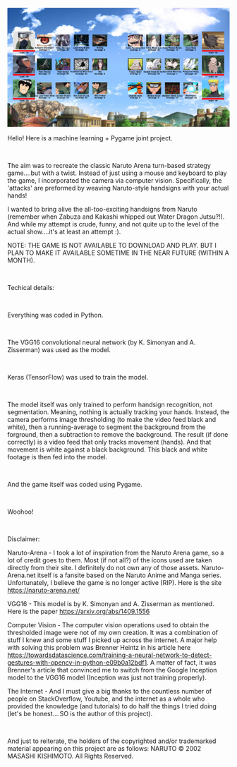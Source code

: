 ![alt text](https://github.com/AveryGriffin/NarutoCV/blob/master/extras/mainscreen.PNG)

Hello! Here is a machine learning + Pygame joint project.

<p>&nbsp
</p>

The aim was to recreate the classic Naruto Arena turn-based strategy game....but with a twist. Instead of just using a mouse and keyboard to play the game, I incorporated the camera via computer vision. Specifically, the 'attacks' are preformed by weaving Naruto-style handsigns with your actual hands!

I wanted to bring alive the all-too-exciting handsigns from Naruto (remember when Zabuza and Kakashi whipped out Water Dragon Jutsu?!). And while my attempt is crude, funny, and not quite up to the level of the actual show....it's at least an attempt :).

NOTE: THE GAME IS NOT AVAILABLE TO DOWNLOAD AND PLAY. BUT I PLAN TO MAKE IT AVAILABLE SOMETIME IN THE NEAR FUTURE (WITHIN A MONTH).

<p>&nbsp
&nbsp</p>

<!-- 
The game uses the camera on your computer, so make sure to have one. Basically, there are 2 phases in the game: pre-jutsu phase and jutsu phase. In the pre-jutsu phase, Player 1 or 2 will select a jutsu and a character to attack. Then in the jutsu phase, the camera is fired up, video footage is taken, and some background code starts to track your hands (basically). Then it's just a matter of performing the prompted handsigns to activate the jutsu.

FYI: The camera is only open during the jutsu phase.

<p>&nbsp
&nbsp</p>

Calibrating the camera:
Each time the camera opens, their is a small time period where the camera needs to be calibrated. This is where the computer vision part is coming into play. Just make sure NOT to move during this phase and DO NOT have your hands in camera view at this point (raise them to your side for example). If you fail to hide your hands during calibration, the camera will not be able to track you hands properly. Calibration should only take 5 or so seconds. But it does need to happen each attack (jutsu) phase.

<p>&nbsp
&nbsp</p>
-->

Techical details:
<p>&nbsp</p>
Everything was coded in Python.
<p>&nbsp</p>
The VGG16 convolutional neural network (by K. Simonyan and A. Zisserman) was used as the model.
<p>&nbsp</p>
Keras (TensorFlow) was used to train the model.
<p>&nbsp</p>
The model itself was only trained to perform handsign recognition, not segmentation. Meaning, nothing is actually tracking your hands. Instead, the camera performs image thresholding (to make the video feed black and white), then a running-average to segment the background from the forground, then a subtraction to remove the background. The result (if done correctly) is a video feed that only tracks movement (hands). And that movement is white against a black background. This black and white footage is then fed into the model.
<p>&nbsp</p>
And the game itself was coded using Pygame.

<p>&nbsp
&nbsp
&nbsp</p>

Woohoo!

<p>&nbsp
&nbsp
&nbsp
&nbsp</p>

Disclaimer:

Naruto-Arena - I took a lot of inspiration from the Naruto Arena game, so a lot of credit goes to them. Most (if not all?) of the icons used are taken directly from their site. I definitely do not own any of those assets. Naruto-Arena.net itself is a fansite based on the Naruto Anime and Manga series. Unfortunately, I believe the game is no longer active (RIP). Here is the site https://naruto-arena.net/

VGG16 - This model is by K. Simonyan and A. Zisserman as mentioned. Here is the paper https://arxiv.org/abs/1409.1556

Computer Vision - The computer vision operations used to obtain the thresholded image were not of my own creation. It was a combination of stuff I knew and some stuff I picked up across the internet. A major help with solving this problem was Brenner Heintz in his article here https://towardsdatascience.com/training-a-neural-network-to-detect-gestures-with-opencv-in-python-e09b0a12bdf1. A matter of fact, it was Brenner's article that convinced me to switch from the Google Inception model to the VGG16 model (Inception was just not training properly).

The Internet - And I must give a big thanks to the countless number of people on StackOverflow, Youtube, and the internet as a whole who provided the knowledge (and tutorials) to do half the things I tried doing (let's be honest....SO is the author of this project).

<p>&nbsp
&nbsp</p>

And just to reiterate, the holders of the copyrighted and/or trademarked material appearing on this project are as follows:
NARUTO © 2002 MASASHI KISHIMOTO. All Rights Reserved.
